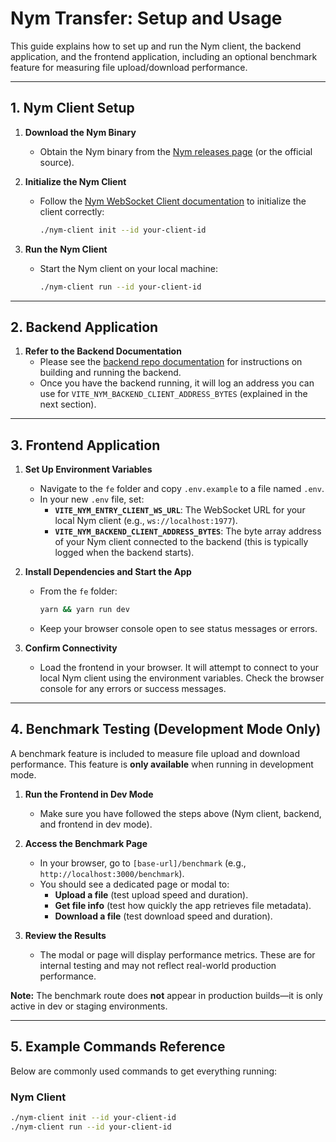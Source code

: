# Nym Transfer: Setup and Usage

This guide explains how to set up and run the Nym client, the backend application, and the frontend application, including an optional benchmark feature for measuring file upload/download performance.

---

## 1. Nym Client Setup

1. **Download the Nym Binary**  
   - Obtain the Nym binary from the [Nym releases page](https://github.com/nymtech/nym/releases) (or the official source).

2. **Initialize the Nym Client**  
   - Follow the [Nym WebSocket Client documentation](https://nymtech.net/developers/clients/websocket-client.html) to initialize the client correctly:
     ```sh
     ./nym-client init --id your-client-id
     ```

3. **Run the Nym Client**  
   - Start the Nym client on your local machine:
     ```sh
     ./nym-client run --id your-client-id
     ```

---

## 2. Backend Application

1. **Refer to the Backend Documentation**  
   - Please see the [backend repo documentation](https://github.com/amorfc/nym-transfer/tree/stable/be) for instructions on building and running the backend.  
   - Once you have the backend running, it will log an address you can use for `VITE_NYM_BACKEND_CLIENT_ADDRESS_BYTES` (explained in the next section).

---

## 3. Frontend Application

1. **Set Up Environment Variables**  
   - Navigate to the `fe` folder and copy `.env.example` to a file named `.env`.  
   - In your new `.env` file, set:
     - **`VITE_NYM_ENTRY_CLIENT_WS_URL`**: The WebSocket URL for your local Nym client (e.g., `ws://localhost:1977`).  
     - **`VITE_NYM_BACKEND_CLIENT_ADDRESS_BYTES`**: The byte array address of your Nym client connected to the backend (this is typically logged when the backend starts).

2. **Install Dependencies and Start the App**  
   - From the `fe` folder:
     ```bash
     yarn && yarn run dev
     ```
   - Keep your browser console open to see status messages or errors.

3. **Confirm Connectivity**  
   - Load the frontend in your browser. It will attempt to connect to your local Nym client using the environment variables. Check the browser console for any errors or success messages.

---

## 4. Benchmark Testing (Development Mode Only)

A benchmark feature is included to measure file upload and download performance. This feature is **only available** when running in development mode.

1. **Run the Frontend in Dev Mode**  
   - Make sure you have followed the steps above (Nym client, backend, and frontend in dev mode).

2. **Access the Benchmark Page**  
   - In your browser, go to `[base-url]/benchmark` (e.g., `http://localhost:3000/benchmark`).
   - You should see a dedicated page or modal to:
     - **Upload a file** (test upload speed and duration).  
     - **Get file info** (test how quickly the app retrieves file metadata).  
     - **Download a file** (test download speed and duration).

3. **Review the Results**  
   - The modal or page will display performance metrics. These are for internal testing and may not reflect real-world production performance.

**Note:** The benchmark route does **not** appear in production builds—it is only active in dev or staging environments.

---

## 5. Example Commands Reference

Below are commonly used commands to get everything running:

### Nym Client
```sh
./nym-client init --id your-client-id
./nym-client run --id your-client-id
